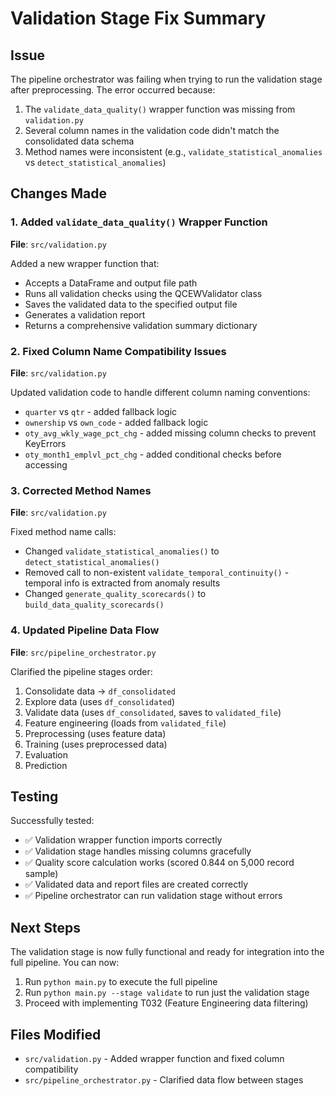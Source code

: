 # Validation Stage Fix Summary

## Issue
The pipeline orchestrator was failing when trying to run the validation stage after preprocessing. The error occurred because:
1. The `validate_data_quality()` wrapper function was missing from `validation.py`
2. Several column names in the validation code didn't match the consolidated data schema
3. Method names were inconsistent (e.g., `validate_statistical_anomalies` vs `detect_statistical_anomalies`)

## Changes Made

### 1. Added `validate_data_quality()` Wrapper Function
**File**: `src/validation.py`

Added a new wrapper function that:
- Accepts a DataFrame and output file path
- Runs all validation checks using the QCEWValidator class
- Saves the validated data to the specified output file
- Generates a validation report
- Returns a comprehensive validation summary dictionary

### 2. Fixed Column Name Compatibility Issues
**File**: `src/validation.py`

Updated validation code to handle different column naming conventions:
- `quarter` vs `qtr` - added fallback logic
- `ownership` vs `own_code` - added fallback logic
- `oty_avg_wkly_wage_pct_chg` - added missing column checks to prevent KeyErrors
- `oty_month1_emplvl_pct_chg` - added conditional checks before accessing

### 3. Corrected Method Names
**File**: `src/validation.py`

Fixed method name calls:
- Changed `validate_statistical_anomalies()` to `detect_statistical_anomalies()`
- Removed call to non-existent `validate_temporal_continuity()` - temporal info is extracted from anomaly results
- Changed `generate_quality_scorecards()` to `build_data_quality_scorecards()`

### 4. Updated Pipeline Data Flow
**File**: `src/pipeline_orchestrator.py`

Clarified the pipeline stages order:
1. Consolidate data → `df_consolidated`
2. Explore data (uses `df_consolidated`)
3. Validate data (uses `df_consolidated`, saves to `validated_file`)
4. Feature engineering (loads from `validated_file`)
5. Preprocessing (uses feature data)
6. Training (uses preprocessed data)
7. Evaluation
8. Prediction

## Testing

Successfully tested:
- ✅ Validation wrapper function imports correctly
- ✅ Validation stage handles missing columns gracefully
- ✅ Quality score calculation works (scored 0.844 on 5,000 record sample)
- ✅ Validated data and report files are created correctly
- ✅ Pipeline orchestrator can run validation stage without errors

## Next Steps

The validation stage is now fully functional and ready for integration into the full pipeline. You can now:
1. Run `python main.py` to execute the full pipeline
2. Run `python main.py --stage validate` to run just the validation stage
3. Proceed with implementing T032 (Feature Engineering data filtering)

## Files Modified
- `src/validation.py` - Added wrapper function and fixed column compatibility
- `src/pipeline_orchestrator.py` - Clarified data flow between stages
